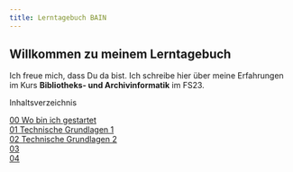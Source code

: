 ```yaml
---
title: Lerntagebuch BAIN 
---
```


## Willkommen zu meinem Lerntagebuch

Ich freue mich, dass Du da bist. Ich schreibe hier über meine Erfahrungen im Kurs **Bibliotheks- und Archivinformatik** im FS23.

Inhaltsverzeichnis

[00 Wo bin ich gestartet](https://florian896.github.io/lerntagebuch-bain/_posts/2023/02/17/einfuehrung.md)  
[01 Technische Grundlagen 1](https://florian896.github.io/lerntagebuch-bain/2023/02/17/tag01.html)  
[02 Technische Grundlagen 2]()  
[03 ]()  
[04 ]()  
